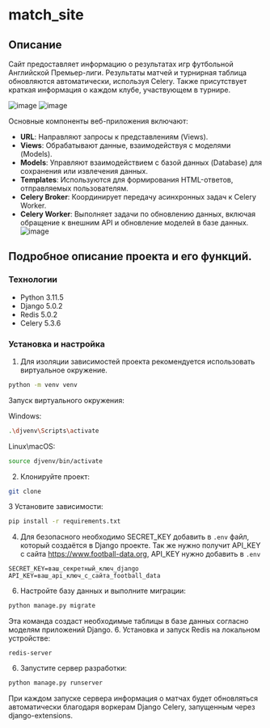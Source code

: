 # match_site

## Описание
Сайт предоставляет информацию о результатах игр футбольной Английской Премьер-лиги.
Результаты матчей и турнирная таблица обновляются автоматически, используя Celery. Также присутствует краткая информация о каждом клубе, участвующем в турнире.

![image](https://github.com/AlnBnd/match_site/assets/70378024/069286a6-1fea-47d1-91de-8f59f88a5925)
![image](https://github.com/AlnBnd/match_site/assets/70378024/6eb7e524-981f-448d-940e-95a47aa9253d)

Основные компоненты веб-приложения включают:

- **URL**: Направляют запросы к представлениям (Views).
- **Views**: Обрабатывают данные, взаимодействуя с моделями (Models).
- **Models**: Управляют взаимодействием с базой данных (Database) для сохранения или извлечения данных.
- **Templates**: Используются для формирования HTML-ответов, отправляемых пользователям.
- **Celery Broker**: Координирует передачу асинхронных задач к Celery Worker.
- **Celery Worker**: Выполняет задачи по обновлению данных, включая обращение к внешним API и обновление моделей в базе данных.
![image](https://github.com/AlnBnd/match_site/assets/70378024/7ea92e35-120c-4f9d-a0bb-480dfe20aba6)

## Подробное описание проекта и его функций.
### Технологии
- Python 3.11.5
- Django 5.0.2
- Redis 5.0.2
- Celery 5.3.6

### Установка и настройка
1. Для изоляции зависимостей проекта рекомендуется использовать виртуальное окружение.
```bash
python -m venv venv
```
   Запуск виртуального окружения:

Windows:
```bash
.\djvenv\Scripts\activate
```
Linux\macOS:
```bash
source djvenv/bin/activate
```
2. Клонируйте проект:
```bash
git clone
```
3 Установите зависимости:
```bash
pip install -r requirements.txt
```
4. Для безопасного необходимо SECRET_KEY добавить в `.env` файл, который создаётся в Django проекте. Так же нужно получит API_KEY c сайта https://www.football-data.org, API_KEY нужно добавить в `.env`
```
SECRET_KEY=ваш_секретный_ключ_django
API_KEY=ваш_api_ключ_с_сайта_football_data
```
6. Настройте базу данных и выполните миграции:
```bash
python manage.py migrate
```
  Эта команда создаст необходимые таблицы в базе данных согласно моделям приложений Django.
6. Установка и запуск Redis на локальном устройстве:
```
redis-server
```
6. Запустите сервер разработки:
```bash
python manage.py runserver
```
При каждом запуске сервера информация о матчах будет обновляться автоматически благодаря воркерам Django Celery, запущенным через django-extensions.
